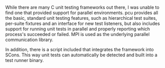 While there are many C unit testing frameworks out there, I was unable to find one that provided support for parallel environments.  pcu provides all the basic, standard unit testing features, such as hierarchical test suites, per-suite fixtures and an interface for new test listeners, but also includes support for running unit tests in parallel and properly reporting which process's succeeded or failed.  MPI is used as the underlying parallel communication library.

In addition, there is a script included that integrates the framework into SCons.  This way unit tests can automatically be detected and built into a test runner binary.